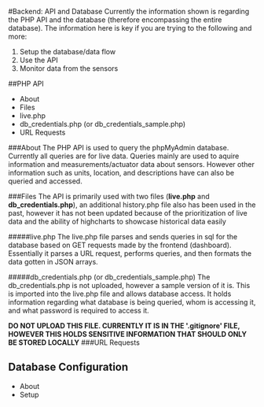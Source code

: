 #Backend: API and Database
Currently the information shown is regarding the PHP API and the database (therefore encompassing the entire database). The information here is key if you are trying to the following and more:
  1. Setup the database/data flow
  2. Use the API
  3. Monitor data from the sensors

##PHP API
* About
* Files
 * live.php
 * db_credentials.php (or db_credentials_sample.php)
* URL Requests

###About
The PHP API is used to query the phpMyAdmin database. Currently all queries are for live data. Queries mainly are used to aquire information and measurements/actuator data about sensors. However other information such as units, location, and descriptions have can also be queried and accessed. 

###Files
The API is primarily used with two files (__live.php__ and __db_credentials.php__), an additional history.php file also has been used in the past, however it has not been updated because of the prioritization of live data and the ability of highcharts to showcase historical data easily

#####live.php
The live.php file parses and sends queries in sql for the database based on GET requests made by the frontend (dashboard). Essentially it parses a URL request, performs queries, and then formats the data gotten in JSON arrays. 

#####db_credentials.php (or db_credentials_sample.php)
The db_credentials.php is not uploaded, however a sample version of it is. This is imported into the live.php file and allows database access. It holds information regarding what database is being queried, whom is accessing it, and what password is required to access it.

__DO NOT UPLOAD THIS FILE. CURRENTLY IT IS IN THE '.gitignore' FILE, HOWEVER THIS HOLDS SENSITIVE INFORMATION THAT SHOULD ONLY BE STORED LOCALLY__
###URL Requests

## Database Configuration
* About
* Setup
